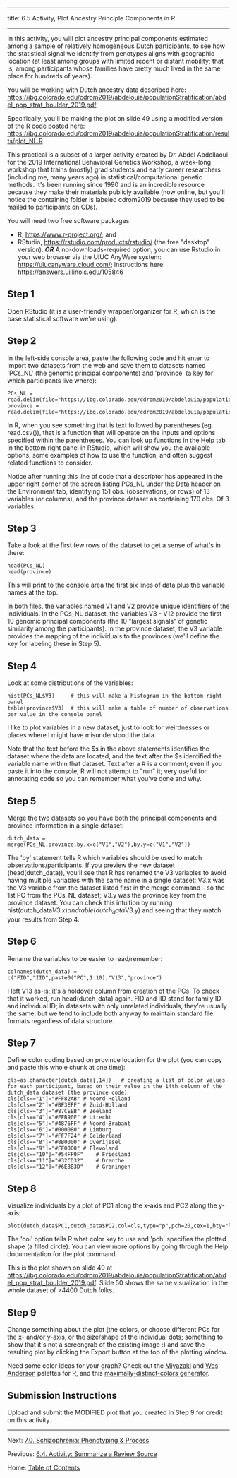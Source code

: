 ----------

title: 6.5 Activity, Plot Ancestry Principle Components in R

----------

In this activity, you will plot ancestry principal components estimated among a sample of relatively homogeneous Dutch participants, to see how the statistical signal we identify from genotypes aligns with geographic location (at least among groups with limited recent or distant mobility; that is, among participants whose families have pretty much lived in the same place for hundreds of years).

You will be working with Dutch ancestry data described here: https://ibg.colorado.edu/cdrom2019/abdelouia/populationStratification/abdel_pop_strat_boulder_2019.pdf

Specifically, you'll be making the plot on slide 49 using a modified version of the R code posted here: https://ibg.colorado.edu/cdrom2019/abdelouia/populationStratification/results/plot_NL.R

This practical is a subset of a larger activity created by Dr. Abdel Abdellaoui for the 2019 International Behavioral Genetics Workshop, a week-long workshop that trains (mostly) grad students and early career researchers (including me, many years ago) in statistical/computational genetic methods. It's been running since 1990 and is an incredible resource because they make their materials publicly available (now online, but you'll notice the containing folder is labeled cdrom2019 because they used to be mailed to participants on CDs).

You will need two free software packages:

- R, https://www.r-project.org/; and 
- RStudio, https://rstudio.com/products/rstudio/ (the free "desktop" version).
***OR*** A no-downloads-required option, you can use Rstudio in your web browser via the UIUC AnyWare system: https://uiucanyware.cloud.com/; instructions here: https://answers.uillinois.edu/105846

## Step 1

Open RStudio (it is a user-friendly wrapper/organizer for R, which is the base statistical software we're using).

## Step 2

In the left-side console area, paste the following code and hit enter to import two datasets from the web and save them to datasets named 'PCs_NL' (the genomic principal components) and 'province' (a key for which participants live where):

~~~
PCs_NL = read.delim(file="https://ibg.colorado.edu/cdrom2019/abdelouia/populationStratification/results/dutch.R.evec",skip=1,head=FALSE,sep="")
province = read.delim(file="https://ibg.colorado.edu/cdrom2019/abdelouia/populationStratification/results/NL_provinces.txt",skip=1,head=FALSE,sep="")
~~~

In R, when you see something that is text followed by parentheses (eg. read.csv()), that is a function that will operate on the inputs and options specified within the parentheses. You can look up functions in the Help tab in the bottom right panel in RStudio, which will show you the available options, some examples of how to use the function, and often suggest related functions to consider.

Notice after running this line of code that a descriptor has appeared in the upper right corner of the screen listing PCs_NL under the Data header on the Environment tab, identifying 151 obs. (observations, or rows) of 13 variables (or columns), and the province dataset as containing 170 obs. Of 3 variables.

## Step 3

Take a look at the first few rows of the dataset to get a sense of what's in there:

~~~
head(PCs_NL)
head(province)
~~~

This will print to the console area the first six lines of data plus the variable names at the top. 

In both files, the variables named V1 and V2 provide unique identifiers of the individuals. In the PCs_NL dataset, the variables V3 - V12 provide the first 10 genomic principal components (the 10 "largest signals" of genetic similarity among the participants). In the province dataset, the V3 variable provides the mapping of the individuals to the provinces (we'll define the key for labeling these in Step 5).

## Step 4

Look at some distributions of the variables:

~~~
hist(PCs_NL$V3)		# this will make a histogram in the bottom right panel
table(province$V3)	# this will make a table of number of observations per value in the console panel
~~~

I like to plot variables in a new dataset, just to look for weirdnesses or places where I might have misunderstood the data.

Note that the text before the $s in the above statements identifies the dataset where the data are located, and the text after the $s identified the variable name within that dataset. Text after a # is a comment; even if you paste it into the console, R will not attempt to "run" it; very useful for annotating code so you can remember what you've done and why.

## Step 5

Merge the two datasets so you have both the principal components and province information in a single dataset:

~~~
dutch_data = merge(PCs_NL,province,by.x=c("V1","V2"),by.y=c("V1","V2"))
~~~

The 'by' statement tells R which variables should be used to match observations/participants. If you preview the new dataset (head(dutch_data)), you'll see that R has renamed the V3 variables to avoid having multiple variables with the same name in a single dataset: V3.x was the V3 variable from the dataset listed first in the merge command - so the 1st PC from the PCs_NL dataset; V3.y was the province key from the province dataset. You can check this intuition by running hist(dutch_data$V3.x) and table(dutch_data$V3.y) and seeing that they match your results from Step 4.

## Step 6

Rename the variables to be easier to read/remember:

~~~
colnames(dutch_data) = c("FID","IID",paste0("PC",1:10),"V13","province")
~~~

I left V13 as-is; it's a holdover column from creation of the PCs. To check that it worked, run head(dutch_data) again. FID and IID stand for family ID and individual ID; in datasets with only unrelated individuals, they're usually the same, but we tend to include both anyway to maintain standard file formats regardless of data structure.

## Step 7

Define color coding based on province location for the plot (you can copy and paste this whole chunk at one time):

~~~
cls=as.character(dutch_data[,14])	# creating a list of color values for each participant, based on their value in the 14th column of the dutch_data dataset (the province code)
cls[cls=="1"]="#FF82AB"	# Noord-Holland
cls[cls=="2"]="#BF3EFF"	# Zuid-Holland
cls[cls=="3"]="#87CEEB"	# Zeeland 
cls[cls=="4"]="#FFB90F"	# Utrecht
cls[cls=="5"]="#4876FF"	# Noord-Brabant
cls[cls=="6"]="#000080"	# Limburg 
cls[cls=="7"]="#FF7F24"	# Gelderland
cls[cls=="8"]="#8B0000"	# Overijssel
cls[cls=="9"]="#FF0000"	# Flevoland
cls[cls=="10"]="#54FF9F"	# Friesland
cls[cls=="11"]="#32CD32"	# Drenthe
cls[cls=="12"]="#6E8B3D"	# Groningen
~~~

## Step 8

Visualize individuals by a plot of PC1 along the x-axis and PC2 along the y-axis:

~~~
plot(dutch_data$PC1,dutch_data$PC2,col=cls,type="p",pch=20,cex=1,bty="l")
~~~

The 'col' option tells R what color key to use and 'pch' specifies the plotted shape (a filled circle). You can view more options by going through the Help documentation for the plot command.

This is the plot shown on slide 49 at https://ibg.colorado.edu/cdrom2019/abdelouia/populationStratification/abdel_pop_strat_boulder_2019.pdf. Slide 50 shows the same visualization in the whole dataset of >4400 Dutch folks. 

## Step 9

Change something about the plot (the colors, or choose different PCs for the x- and/or y-axis, or the size/shape of the individual dots; something to show that it's not a screengrab of the existing image :) and save the resulting plot by clicking the Export button at the top of the plotting window. 

Need some color ideas for your graph? Check out the [Miyazaki](https://medium.com/@jchen001/r-ggplot2-color-palettes-inspired-by-hayao-miyazakis-animes-f2aeccce45fd) and [Wes Anderson](https://github.com/karthik/wesanderson/blob/master/README.md) palettes for R, and this [maximally-distinct-colors generator](https://mokole.com/palette.html).

## Submission Instructions

Upload and submit the MODIFIED plot that you created in Step 9 for credit on this activity.

-------

Next: [7.0. Schizophrenia: Phenotyping & Process](../ch07/7.0_schizophrenia.md)

Previous: [6.4. Activity: Summarize a Review Source](6.4_activity_summarize_a_review_source.md)

Home: [Table of Contents](../README.md)
